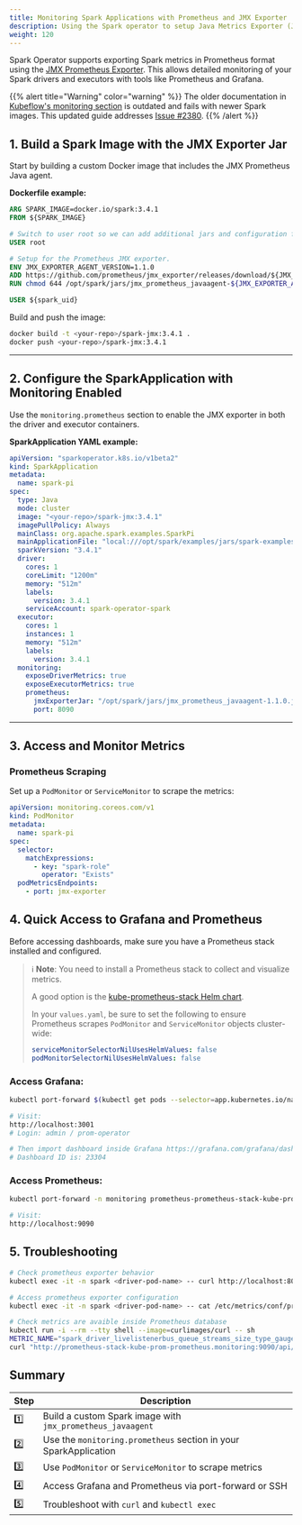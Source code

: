 ```yaml
---
title: Monitoring Spark Applications with Prometheus and JMX Exporter
description: Using the Spark operator to setup Java Metrics Exporter (JMX) and send metrics to Prometheus
weight: 120
---
```


Spark Operator supports exporting Spark metrics in Prometheus format using the [JMX Prometheus Exporter](https://github.com/prometheus/jmx_exporter). This allows detailed monitoring of your Spark drivers and executors with tools like Prometheus and Grafana.

{{% alert title="Warning" color="warning" %}}
The older documentation in [Kubeflow's monitoring section](https://kubeflow.github.io/spark-operator/docs/user-guide.html#monitoring) is outdated and fails with newer Spark images. This updated guide addresses [Issue #2380](https://github.com/kubeflow/spark-operator/issues/2380).
{{% /alert %}}

## 1. Build a Spark Image with the JMX Exporter Jar

Start by building a custom Docker image that includes the JMX Prometheus Java agent.

**Dockerfile example:**

```Dockerfile
ARG SPARK_IMAGE=docker.io/spark:3.4.1
FROM ${SPARK_IMAGE}

# Switch to user root so we can add additional jars and configuration files.
USER root

# Setup for the Prometheus JMX exporter.
ENV JMX_EXPORTER_AGENT_VERSION=1.1.0
ADD https://github.com/prometheus/jmx_exporter/releases/download/${JMX_EXPORTER_AGENT_VERSION}/jmx_prometheus_javaagent-${JMX_EXPORTER_AGENT_VERSION}.jar /opt/spark/jars
RUN chmod 644 /opt/spark/jars/jmx_prometheus_javaagent-${JMX_EXPORTER_AGENT_VERSION}.jar

USER ${spark_uid}
```

Build and push the image:

```bash
docker build -t <your-repo>/spark-jmx:3.4.1 .
docker push <your-repo>/spark-jmx:3.4.1
```

---

## 2. Configure the SparkApplication with Monitoring Enabled

Use the `monitoring.prometheus` section to enable the JMX exporter in both the driver and executor containers.

**SparkApplication YAML example:**

```yaml
apiVersion: "sparkoperator.k8s.io/v1beta2"
kind: SparkApplication
metadata:
  name: spark-pi
spec:
  type: Java
  mode: cluster
  image: "<your-repo>/spark-jmx:3.4.1"
  imagePullPolicy: Always
  mainClass: org.apache.spark.examples.SparkPi
  mainApplicationFile: "local:///opt/spark/examples/jars/spark-examples_2.12-3.4.1.jar"
  sparkVersion: "3.4.1"
  driver:
    cores: 1
    coreLimit: "1200m"
    memory: "512m"
    labels:
      version: 3.4.1
    serviceAccount: spark-operator-spark
  executor:
    cores: 1
    instances: 1
    memory: "512m"
    labels:
      version: 3.4.1
  monitoring:
    exposeDriverMetrics: true
    exposeExecutorMetrics: true
    prometheus:
      jmxExporterJar: "/opt/spark/jars/jmx_prometheus_javaagent-1.1.0.jar"
      port: 8090
```

---

## 3. Access and Monitor Metrics

### Prometheus Scraping

Set up a `PodMonitor` or `ServiceMonitor` to scrape the metrics:

```yaml
apiVersion: monitoring.coreos.com/v1
kind: PodMonitor
metadata:
  name: spark-pi
spec:
  selector:
    matchExpressions:
      - key: "spark-role"
        operator: "Exists"
  podMetricsEndpoints:
    - port: jmx-exporter
```

## 4. Quick Access to Grafana and Prometheus

Before accessing dashboards, make sure you have a Prometheus stack installed and configured.

> ℹ️ **Note**: You need to install a Prometheus stack to collect and visualize metrics.
>
> A good option is the [kube-prometheus-stack Helm chart](https://github.com/prometheus-community/helm-charts/tree/main/charts/kube-prometheus-stack).
>
> In your `values.yaml`, be sure to set the following to ensure Prometheus scrapes `PodMonitor` and `ServiceMonitor` objects cluster-wide:
>
> ```yaml
> serviceMonitorSelectorNilUsesHelmValues: false
> podMonitorSelectorNilUsesHelmValues: false
> ```

### Access Grafana:

```bash
kubectl port-forward $(kubectl get pods --selector=app.kubernetes.io/name=grafana -n monitoring --output=jsonpath="{.items..metadata.name}") -n monitoring 3001:3000

# Visit:
http://localhost:3001
# Login: admin / prom-operator

# Then import dashboard inside Grafana https://grafana.com/grafana/dashboards/23304
# Dashboard ID is: 23304
```

### Access Prometheus:

```bash
kubectl port-forward -n monitoring prometheus-prometheus-stack-kube-prom-prometheus-0 9090

# Visit:
http://localhost:9090
```

## 5. Troubleshooting

```bash
# Check prometheus exporter behavior
kubectl exec -it -n spark <driver-pod-name> -- curl http://localhost:8090/metrics

# Access prometheus exporter configuration
kubectl exec -it -n spark <driver-pod-name> -- cat /etc/metrics/conf/prometheus.yaml

# Check metrics are avaible inside Prometheus database
kubectl run -i --rm --tty shell --image=curlimages/curl -- sh
METRIC_NAME="spark_driver_livelistenerbus_queue_streams_size_type_gauges"
curl "http://prometheus-stack-kube-prom-prometheus.monitoring:9090/api/v1/query?query=$METRIC_NAME"
```

## Summary

| Step | Description |
|------|-------------|
| 1️⃣  | Build a custom Spark image with `jmx_prometheus_javaagent` |
| 2️⃣  | Use the `monitoring.prometheus` section in your SparkApplication |
| 3️⃣  | Use `PodMonitor` or `ServiceMonitor` to scrape metrics |
| 4️⃣  | Access Grafana and Prometheus via port-forward or SSH |
| 5️⃣  | Troubleshoot with `curl` and `kubectl exec` |
